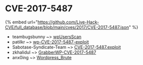 # CVE-2017-5487
{% embed url="https://github.com/Live-Hack-CVE/full_database/blob/main/cves/2017/CVE-2017-5487.json" %}

* teambugsbunny ~> [wpUsersScan](https://www.alice-snow.ru/2017/database/cve-2017-5487/wpusersscan-teambugsbunny)
* patilkr ~> [wp-CVE-2017-5487-exploit](https://www.alice-snow.ru/2017/database/cve-2017-5487/wp-cve-2017-5487-exploit-patilkr)
* Sabotase-Syndicate-Team ~> [CVE-2017-5487.exploit](https://www.alice-snow.ru/2017/database/cve-2017-5487/cve-2017-5487.exploit-sabotase-syndicate-team)
* zkhalidul ~> [GrabberWP-CVE-2017-5487](https://www.alice-snow.ru/2017/database/cve-2017-5487/grabberwp-cve-2017-5487-zkhalidul)
* anx0ing ~> [Wordpress_Brute](https://www.alice-snow.ru/2017/database/cve-2017-5487/wordpress_brute-anx0ing)